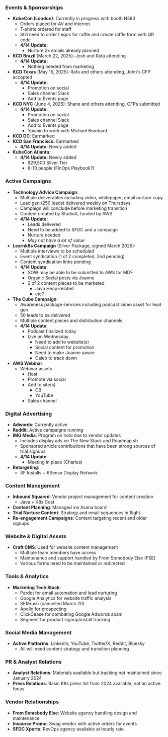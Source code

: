 ### Events & Sponsorships
- **KubeCon (London)**: Currently in progress with booth N583
    - Orders placed for AV and internet
    - T-shirts ordered for staff
    - Still need to order Legos for raffle and create raffle form with QR code
    - **4/14 Update:** 
	    - Nurture 2x emails already planned 
- **KCD Brazil** (March 22, 2025): Josh and Rafa attending
	- **4/14 Update:** 
		- Nothing needed from marketing
- **KCD Texas** (May 15, 2025): Rafa and others attending, John's CFP accepted
	- **4/14 Update:** 
		- Promotion on social 
		- Sales channel Slack
		- Add to Events page
- **KCD NYC** (June 4, 2025): Shane and others attending, CFPs submitted
	- **4/14 Update:** 
		- Promotion on social 
		- Sales channel Slack
		- Add to Events page
		- Yasmin to work with Michael Bombard
- **KCD DC**: Earmarked
- **KCD San Francisco:** Earmarked
	- **4/14 Update:** Newly added
- **KubeCon Atlanta:** 
	- **4/14 Update:** Newly added
		- $29,500 Silver Tier
		- 8-10 people (FinOps Playbook?)

### Active Campaigns
- **Technology Advice Campaign**:
    - Multiple deliverables including video, whitepaper, email nurture copy
    - Lead gen (250 leads) delivered weekly on Thursdays
    - Campaign will conclude before marketing transition
    - Content created by StudioA, funded by AWS
	- **4/14 Update:** 
		- Leads delivered
		- Need to be added to SFDC and a campaign
		- Nurture needed
		- *May not have a lot of value*
- **Learnk8s Campaign** (Silver Package, signed March 2025):
    - Multiple interviews to be scheduled
    - Event syndication (1 of 2 completed, 2nd pending)
    - Content syndication links pending
    - **4/14 Update**: 
	    - SOW may be able to be submitted to AWS for MDF
	    - Organic Social posts via Joanne
	    - 2 of 2 content pieces to be marketed
		    - Java Heap-related
		    - etc? 
- **The Cube Campaign**:
    - Awareness package services including podcast video asset for lead gen
    - 50 leads to be delivered
    - Multiple content pieces and distribution channels
    - **4/14 Update**: 
	    - Podcast finalized today
	    - Live on Wednesday 
		    - Need to add to website(s)
		    - Social content for promotion
		    - Need to make Joanne aware
		    - Caleb to track down
- **AWS Webinar**:
	- Webinar assets
		- Host 
		- Promote via social 
		- Add to site(s)
			- CB
			- YouTube
		- Sales channel

### Digital Advertising
- **Adwords**: Currently active
- **Reddit**: Active campaigns running
- **IMG Media**: Program on hold due to vendor updates
    - Includes display ads on The New Stack and Roadmap.sh
    - Sponsored article contributions that have been strong sources of trial signups
    - **4/14 Update**: 
	    - Meeting in place (Charles)
- **Retargeting**:
	- SF Installs + 6Sense Display Network

### Content Management
- **Inbound Squared**: Vendor project management for content creation
	- Java + K8s Cost
- **Content Planning**: Managed via Asana board
- **Trial Nurture Content**: Strategy and email sequences in flight
- **Re-engagement Campaigns**: Content targeting recent and older signups

### Website & Digital Assets
- **Craft CMS**: Used for website content management
    - Multiple team members have access
    - Maintenance and support handled by From Somebody Else (FSE)
    - Various forms need to be maintained or redirected

### Tools & Analytics
- **Marketing Tech Stack**:
    - Pardot for email automation and lead nurturing
    - Google Analytics for website traffic analysis
    - SEMrush (cancelled March 20)
    - Apollo for prospecting
    - ClickCease for combating Google Adwords spam
    - Segment for product signup/install tracking

### Social Media Management
- **Active Platforms**: LinkedIn, YouTube, Twitter/X, Reddit, Bluesky
    - All will need content strategy and transition planning

### PR & Analyst Relations
- **Analyst Relations**: Materials available but tracking not maintained since January 2024
- **Press Relations**: Basic K8s press list from 2024 available, not an active focus

### Vendor Relationships
- **From Somebody Else**: Website agency handling design and maintenance
- **Insource Promo**: Swag vendor with active orders for events
- **SFDC Xperts**: RevOps agency available at hourly rate

